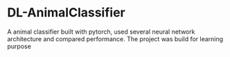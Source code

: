 # DL-AnimalClassifier
A animal classifier built with pytorch, used several neural network architecture and compared performance. The project was build for learning purpose  
